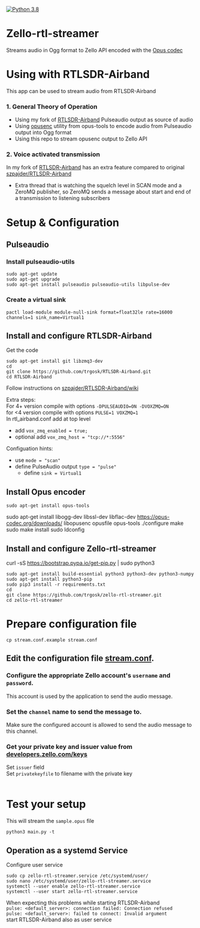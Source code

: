 [![Python 3.8](https://img.shields.io/badge/python-3.8-blue.svg)](https://www.python.org/downloads/release/python-380/)
# Zello-rtl-streamer
Streams audio in Ogg format to Zello API encoded with the [Opus codec](https://tools.ietf.org/html/rfc7845)

# Using with RTLSDR-Airband
This app can be used to stream audio from RTLSDR-Airband

### 1. General Theory of Operation

* Using my fork of [RTLSDR-Airband](https://github.com/trgosk/RTLSDR-Airband) Pulseaudio output as source of audio 
* Using [opusenc](https://opus-codec.org/docs/opus-tools/opusenc.html) utility from opus-tools to encode audio from Pulseaudio output into Ogg format
* Using this repo to stream opusenc output to Zello API

### 2. Voice activated transmission
In my fork of [RTLSDR-Airband](https://github.com/trgosk/RTLSDR-Airband) has an extra feature compared to original [szpajder/RTLSDR-Airband](https://github.com/szpajder/RTLSDR-Airband)
* Extra thread that is watching the squelch level in SCAN mode and a ZeroMQ publisher, so ZeroMQ sends a message about start and end of a transmission to listening subscribers

# Setup & Configuration

## Pulseaudio
### Install pulseaudio-utils
```
sudo apt-get update
sudo apt-get upgrade
sudo apt-get install pulseaudio pulseaudio-utils libpulse-dev
```
### Create a virtual sink
```
pactl load-module module-null-sink format=float32le rate=16000 channels=1 sink_name=Virtual1
```

## Install and configure RTLSDR-Airband
Get the code
```
sudo apt-get install git libzmq3-dev
cd
git clone https://github.com/trgosk/RTLSDR-Airband.git
cd RTLSDR-Airband
```

Follow instructions on [szpajder/RTLSDR-Airband/wiki](https://github.com/szpajder/RTLSDR-Airband/wiki)

Extra steps:  
For 4+ version compile with options `-DPULSEAUDIO=ON -DVOXZMQ=ON`  
for <4 version compile with options `PULSE=1 VOXZMQ=1`  
In rtl_airband.conf add at top level 
* add `vox_zmq_enabled = true;`
* optional add `vox_zmq_host = "tcp://*:5556"`

Configuation hints:
* use `mode = "scan"`
* define PulseAudio output `type = "pulse"`
   * define `sink = Virtual1`

## Install Opus encoder

```
sudo apt-get install opus-tools
```
sudo apt-get install libogg-dev libssl-dev libflac-dev
https://opus-codec.org/downloads/
libopusenc
opusfile
opus-tools
./configure
make
sudo make install
sudo ldconfig
<br/>

## Install and configure Zello-rtl-streamer
curl -sS https://bootstrap.pypa.io/get-pip.py | sudo python3
```
sudo apt-get install build-essential python3 python3-dev python3-numpy
sudo apt-get install python3-pip 
sudo pip3 install -r requirements.txt
cd
git clone https://github.com/trgosk/zello-rtl-streamer.git
cd zello-rtl-streamer
```

# Prepare configuration file
```
cp stream.conf.example stream.conf
```

## Edit the configuration file [stream.conf](./stream.conf).


### Configure the appropriate Zello account's `username` and `password`.

This account is used by the application to send the audio message.

### Set the `channel` name to send the message to.

Make sure the configured account is allowed to send the audio message to this channel.

### Get your private key and issuer value from [developers.zello.com/keys](https://developers.zello.com/keys)

Set `issuer` field  
Set `privatekeyfile` to filename with the private key 
<br/><br/>
# Test your setup
This will stream the `sample.opus` file
```
python3 main.py -t
```

## Operation as a systemd Service
Configure user service
```
sudo cp zello-rtl-streamer.service /etc/systemd/user/
sudo nano /etc/systemd/user/zello-rtl-streamer.service
systemctl --user enable zello-rtl-streamer.service
systemctl --user start zello-rtl-streamer.service
```
When expecting this problems while starting RTLSDR-Airband  
`pulse: <default_server>: connection failed: Connection refused`  
`pulse: <default_server>: failed to connect: Invalid argument`  
start RTLSDR-Airband also as user service
